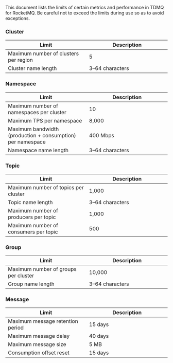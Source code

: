 This document lists the limits of certain metrics and performance in TDMQ for RocketMQ. Be careful not to exceed the limits during use so as to avoid exceptions.

<style>
table th:nth-of-type(1) {
width: 50%;        
}
</style>

### Cluster

| Limit | Description | 
|---------|---------|
| Maximum number of clusters per region | 5 |
| Cluster name length | 3–64 characters | 

### Namespace

| Limit | Description | 
|---------|---------|
| Maximum number of namespaces per cluster | 10 | 
| Maximum TPS per namespace | 8,000 |
| Maximum bandwidth (production + consumption) per namespace | 400 Mbps |
| Namespace name length | 3–64 characters |

### Topic

| Limit | Description | 
|---------|---------|
| Maximum number of topics per cluster | 1,000 |
| Topic name length | 3–64 characters |
| Maximum number of producers per topic | 1,000 |
| Maximum number of consumers per topic | 500 | 

### Group

| Limit | Description | 
|---------|---------|
| Maximum number of groups per cluster | 10,000 |
| Group name length | 3–64 characters |

### Message

| Limit | Description | 
|---------|---------|
| Maximum message retention period | 15 days |
| Maximum message delay | 40 days |
| Maximum message size | 5 MB |
| Consumption offset reset | 15 days |

